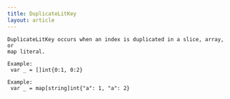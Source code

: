 ```yaml
---
title: DuplicateLitKey
layout: article
---
```

<!-- Copyright 2023 The Go Authors. All rights reserved.
     Use of this source code is governed by a BSD-style
     license that can be found in the LICENSE file. -->

<!-- Code generated by generrordocs.go; DO NOT EDIT. -->

```
DuplicateLitKey occurs when an index is duplicated in a slice, array, or
map literal.

Example:
 var _ = []int{0:1, 0:2}

Example:
 var _ = map[string]int{"a": 1, "a": 2}
```

